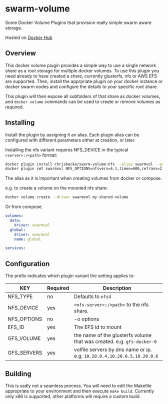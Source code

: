 # swarm-volume
Some Docker Volume Plugins that provision really simple swarm aware storage.

Hosted on [Docker Hub](https://hub.docker.com/r/chrisbecke/swarm-volume)

## Overview

This docker volume plugin provides a simple way to use a single network share as a root storage for multiple docker volumes. To use this plugin you need already to have
created a share, currently glusterfs, nfs or AWS EFS are supported. Then, install the apprpriate plugin on your docker instance or docker swarm nodes and configure the 
details to your specific root share.

This plugin will then expose all subfolders of that share as docker volumes, and `docker volume` commands can be used to create or remove volumes as required.

## Installing

Install the plugin by assigning it an alias. Each plugin alias can be configured with different parameters either at creation, or later.

Installing the nfs variant requires NFS_DEVICE in the typical `<server>:/<path>` format:

```bash
docker plugin install chrisbecke/swarm-volume:nfs --alias swarmvol --grant-all-permissions NFS_DEVICE="10.0.0.11:/"
docker plugin set swarmvol NFS_OPTIONS=nfsvers=4.1,timeo=600,retrans=2,noresvport
```

The alias as it is important when creating volumes from docker or compose.

e.g. to create a volume on the mounted nfs share:

```bash
docker volume create --driver swarmvol my-shared-volume
```

Or from compose. 

```yaml
volumes:
  data:
    driver: swarmvol
  global:
    driver: swarmvol
    name: global

services:
```

## Configuration

The prefix indicates which plugin variant the setting applies to:

KEY | Required | Description
--- | --- | ---
NFS_TYPE | no | Defaults to `nfs4`
NFS_DEVICE | yes | `<nfs-server>:/<path>` to the nfs share.
NFS_OPTIONS | no | -o options
EFS_ID | yes | The EFS id to mount
GFS_VOLUME | yes | the name of the glusterfs volume that was created. e.g. `gfs-docker-0`
GFS_SERVERS | yes | volfile servers by dns name or ip. e.g. `10.20.0.4,10.20.0.5,10.20.0.6`

## Building

This is sadly not a seamless process. You will need to edit the Makefile appropriate to your environment and then execute `make build`. Currently only x86 is supported, other platforms will require a custom build.
